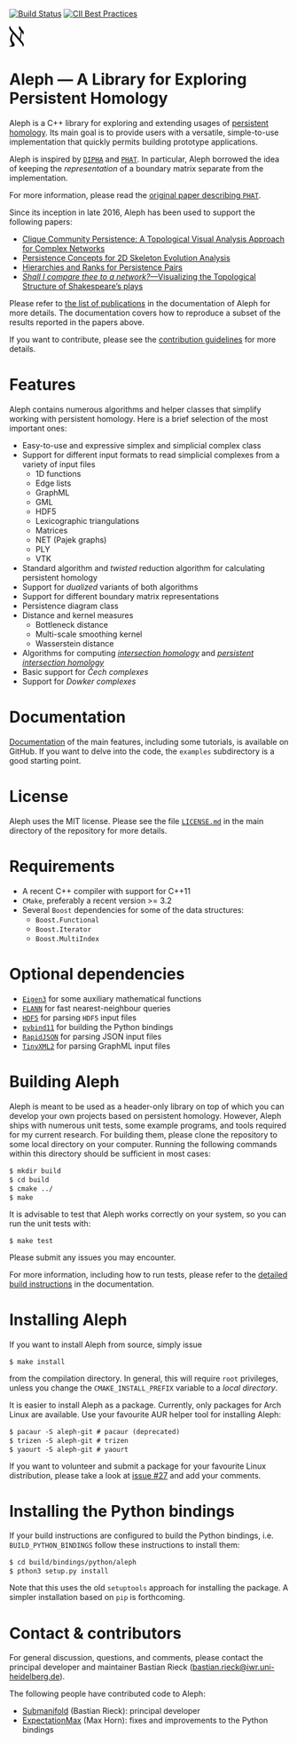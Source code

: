 [![Build Status](https://travis-ci.org/Submanifold/Aleph.svg?branch=master)](https://travis-ci.org/Submanifold/Aleph) [![CII Best Practices](https://bestpractices.coreinfrastructure.org/projects/972/badge)](https://bestpractices.coreinfrastructure.org/projects/972)

![Aleph logo](Aleph.png "The logo of Aleph in all its glory")

# Aleph &mdash; A Library for Exploring Persistent Homology

Aleph is a C++ library for exploring and extending usages of [persistent
homology](https://en.wikipedia.org/wiki/Persistent_homology). Its main
goal is to provide users with a versatile, simple-to-use implementation
that quickly permits building prototype applications.

Aleph is inspired by [`DIPHA`](https://github.com/DIPHA/dipha) and
[`PHAT`](https://bitbucket.org/phat-code/phat). In particular, Aleph
borrowed the idea of keeping the *representation* of a boundary matrix
separate from the implementation.

For more information, please read the [original paper describing
`PHAT`](https://people.mpi-inf.mpg.de/~mkerber/bkrw-pphat.pdf).

Since its inception in late 2016, Aleph has been used to support the
following papers:

- [Clique Community Persistence: A Topological Visual Analysis Approach for Complex Networks](https://submanifold.github.io/Aleph/Rieck17d.html)
- [Persistence Concepts for 2D Skeleton Evolution Analysis](https://submanifold.github.io/Aleph/Rieck17b.html)
- [Hierarchies and Ranks for Persistence Pairs](https://submanifold.github.io/Aleph/Rieck17a.html)
- [*Shall I compare thee to a network?*&mdash;Visualizing the Topological
  Structure of Shakespeare&rsquo;s plays](https://submanifold.github.io/Aleph/Rieck16b.html)

Please refer to [the list of
publications](https://submanifold.github.io/Aleph/publications) in the
documentation of Aleph for more details. The documentation covers how to
reproduce a subset of the results reported in the papers above.

If you want to contribute, please see the [contribution
guidelines](CONTRIBUTING.md) for more details.

# Features

Aleph contains numerous algorithms and helper classes that simplify
working with persistent homology. Here is a brief selection of the most
important ones:

* Easy-to-use and expressive simplex and simplicial complex class
* Support for different input formats to read simplicial complexes from
  a variety of input files
    - 1D functions
    - Edge lists
    - GraphML
    - GML
    - HDF5
    - Lexicographic triangulations
    - Matrices
    - NET (Pajek graphs)
    - PLY
    - VTK
* Standard algorithm and *twisted* reduction algorithm for calculating
  persistent homology
* Support for *dualized* variants of both algorithms
* Support for different boundary matrix representations
* Persistence diagram class
* Distance and kernel measures
    - Bottleneck distance
    - Multi-scale smoothing kernel
    - Wasserstein distance
* Algorithms for computing [*intersection homology*](http://www.math.ias.edu/~goresky/pdf/IH.pdf) and [*persistent intersection homology*](https://doi.org/10.1007/s10208-010-9081-1)
* Basic support for *Čech complexes*
* Support for *Dowker complexes*

# Documentation

[Documentation](https://submanifold.github.io/Aleph) of the main
features, including some tutorials, is available on GitHub. If you want
to delve into the code, the `examples` subdirectory is a good starting
point.

# License

Aleph uses the MIT license. Please see the file [`LICENSE.md`](LICENSE.md)
in the main directory of the repository for more details.

# Requirements

* A recent C++ compiler with support for C++11
* `CMake`, preferably a recent version >= 3.2
* Several `Boost` dependencies for some of the data structures:
  * `Boost.Functional`
  * `Boost.Iterator`
  * `Boost.MultiIndex`

# Optional dependencies

* [`Eigen3`](http://eigen.tuxfamily.org) for some auxiliary mathematical
  functions
* [`FLANN`](https://github.com/mariusmuja/flann) for fast nearest-neighbour queries
* [`HDF5`](https://www.hdfgroup.org) for parsing `HDF5` input files
* [`pybind11`](https://github.com/pybind/pybind11) for building the
  Python bindings
* [`RapidJSON`](http://rapidjson.org) for parsing JSON input files
* [`TinyXML2`](https://github.com/leethomason/tinyxml2) for parsing
  GraphML input files

# Building Aleph

Aleph is meant to be used as a header-only library on top of which you
can develop your own projects based on persistent homology. However,
Aleph ships with numerous unit tests, some example programs, and tools
required for my current research. For building them, please clone the
repository to some local directory on your computer. Running the
following commands within this directory should be sufficient in most
cases:

    $ mkdir build
    $ cd build
    $ cmake ../
    $ make

It is advisable to test that Aleph works correctly on your system, so
you can run the unit tests with:

    $ make test

Please submit any issues you may encounter.

For more information, including how to run tests, please refer to the
[detailed build
instructions](https://submanifold.github.io/Aleph/building) in the
documentation.

# Installing Aleph

If you want to install Aleph from source, simply issue

    $ make install

from the compilation directory. In general, this will require `root`
privileges, unless you change the `CMAKE_INSTALL_PREFIX` variable to
a *local directory*.

It is easier to install Aleph as a package. Currently, only packages
for Arch Linux are available. Use your favourite AUR helper tool for
installing Aleph:

    $ pacaur -S aleph-git # pacaur (deprecated)
    $ trizen -S aleph-git # trizen
    $ yaourt -S aleph-git # yaourt

If you want to volunteer and submit a package for your favourite Linux
distribution, please take a look at [issue #27](https://github.com/Submanifold/Aleph/issues/27)
and add your comments.

# Installing the Python bindings

If your build instructions are configured to build the Python bindings,
i.e. `BUILD_PYTHON_BINDINGS` follow these instructions to install them:

    $ cd build/bindings/python/aleph
    $ pthon3 setup.py install

Note that this uses the old `setuptools` approach for installing the
package. A simpler installation based on `pip` is forthcoming.

# Contact & contributors

For general discussion, questions, and comments, please contact the
principal developer and maintainer Bastian Rieck (bastian.rieck@iwr.uni-heidelberg.de).

The following people have contributed code to Aleph:

* [Submanifold](https://github.com/Submanifold) (Bastian Rieck): principal developer
* [ExpectationMax](https://github.com/ExpectationMax) (Max Horn): fixes and
  improvements to the Python bindings
